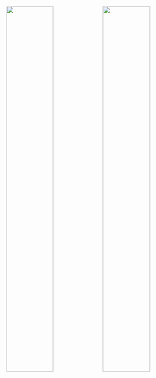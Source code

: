 <a> 
    <a href="https://github.com/JDMetal"><img src="https://denvercoder1-github-readme-stats.vercel.app/api?username=JDMetal&show_icons=true&count_private=true&theme=react&border_color=7F3FBF&bg_color=0D1117&title_color=F85D7F&icon_color=F8D866" max-height="192px" width="49.5%"/></a>
  <a href="https://github.com/JDMetal"><img src="https://denvercoder1-github-readme-stats.vercel.app/api/top-langs/?username=JDMetal&langs_count=8&layout=compact&theme=react&border_color=7F3FBF&bg_color=0D1117&title_color=F85D7F&icon_color=F8D866" max-height="192px" width="49.5%"/></a>
  <br/>
</a>
